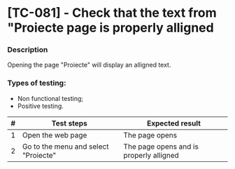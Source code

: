 # **[TC-081] - Check that the text from "Proiecte page is properly alligned**

### **Description**

Opening the page "Proiecte" will display an alligned text.

### **Types of testing:**

- Non functional testing;
- Positive testing.

| #   | **Test steps**                       | **Expected result**                     |
| --- | ------------------------------------ | --------------------------------------- |
| 1   | Open the web page                    | The page opens                          |
| 2   | Go to the menu and select "Proiecte" | The page opens and is properly alligned |
